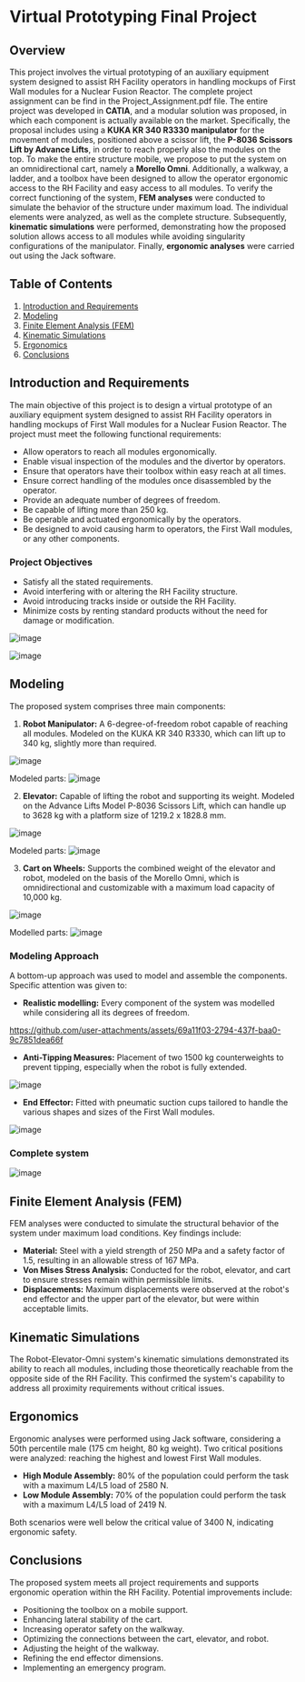 # Virtual Prototyping Final Project

## Overview
This project involves the virtual prototyping of an auxiliary equipment system designed to assist RH Facility operators in handling mockups
of First Wall modules for a Nuclear Fusion Reactor. The complete project assignment can be find in the Project_Assignment.pdf file. The entire project was developed in **CATIA**, and a modular solution was proposed, in which each component is actually available on the market.
Specifically, the proposal includes using a **KUKA KR 340 R3330 manipulator** for the movement of modules, positioned above a scissor lift,
the **P-8036 Scissors Lift by Advance Lifts**, in order to reach properly also the modules on the top. To make the entire structure mobile, we propose to put the system on an omnidirectional cart, namely a **Morello Omni**.
Additionally, a walkway, a ladder, and a toolbox have been designed to allow the operator ergonomic access to the RH Facility and easy access to all modules.
To verify the correct functioning of the system, **FEM analyses** were conducted to simulate the behavior of the structure under maximum load. The individual elements were analyzed, as well as the complete structure. Subsequently, **kinematic simulations** were performed, demonstrating how the
proposed solution allows access to all modules while avoiding singularity configurations of the manipulator.
Finally, **ergonomic analyses** were carried out using the Jack software.


## Table of Contents
1. [Introduction and Requirements](#introduction-and-requirements)
2. [Modeling](#modeling)
3. [Finite Element Analysis (FEM)](#finite-element-analysis-fem)
4. [Kinematic Simulations](#kinematic-simulations)
5. [Ergonomics](#ergonomics)
6. [Conclusions](#conclusions)

## Introduction and Requirements

The main objective of this project is to design a virtual prototype of an auxiliary equipment system designed to assist RH Facility operators in handling mockups of First Wall modules for a Nuclear Fusion Reactor. The project must meet the following functional requirements:

- Allow operators to reach all modules ergonomically.
- Enable visual inspection of the modules and the divertor by operators.
- Ensure that operators have their toolbox within easy reach at all times.
- Ensure correct handling of the modules once disassembled by the operator.
- Provide an adequate number of degrees of freedom.
- Be capable of lifting more than 250 kg.
- Be operable and actuated ergonomically by the operators.
- Be designed to avoid causing harm to operators, the First Wall modules, or any other components.

### Project Objectives

- Satisfy all the stated requirements.
- Avoid interfering with or altering the RH Facility structure.
- Avoid introducing tracks inside or outside the RH Facility.
- Minimize costs by renting standard products without the need for damage or modification.

![image](https://github.com/user-attachments/assets/c9735269-3060-4aa5-8beb-9f9447a68a47)

![image](https://github.com/user-attachments/assets/507d115b-ec13-443e-bebb-169f8730479d)



## Modeling

The proposed system comprises three main components:

1. **Robot Manipulator:** A 6-degree-of-freedom robot capable of reaching all modules. Modeled on the KUKA KR 340 R3330, which can lift up to 340 kg, slightly more than required.

![image](https://github.com/user-attachments/assets/73842f84-379e-4cbd-ba23-781f9c412d30)

Modeled parts:
![image](https://github.com/user-attachments/assets/e90eb86e-2082-4d6e-8c9f-6cb6e8da1f04)


2. **Elevator:** Capable of lifting the robot and supporting its weight. Modeled on the Advance Lifts Model P-8036 Scissors Lift, which can handle up to 3628 kg with a platform size of 1219.2 x 1828.8 mm.

![image](https://github.com/user-attachments/assets/b5374b72-876a-4472-9d8e-517f62b18f02)

Modeled parts:
![image](https://github.com/user-attachments/assets/c9dc9e5c-2f5b-4d70-a614-9bc79eeb7b25)



3. **Cart on Wheels:** Supports the combined weight of the elevator and robot, modeled on the basis of the Morello Omni, which is omnidirectional and customizable with a maximum load capacity of 10,000 kg.

![image](https://github.com/user-attachments/assets/db67a13d-5a4b-48df-a022-1ac73a42a946)

Modelled parts:
![image](https://github.com/user-attachments/assets/785ed5f3-ce3b-4d30-9c55-55cea844d0d4)



### Modeling Approach

A bottom-up approach was used to model and assemble the components. Specific attention was given to:

- **Realistic modelling:** Every component of the system was modelled while considering all its degrees of freedom.


https://github.com/user-attachments/assets/69a11f03-2794-437f-baa0-9c7851dea66f




- **Anti-Tipping Measures:** Placement of two 1500 kg counterweights to prevent tipping, especially when the robot is fully extended.

![image](https://github.com/user-attachments/assets/d2d07126-1f7b-4ae9-9ba2-45a4a1548c13)



- **End Effector:** Fitted with pneumatic suction cups tailored to handle the various shapes and sizes of the First Wall modules.

![image](https://github.com/user-attachments/assets/33c320eb-fad4-4c8a-b83f-96a56bfd2bc9)

### Complete system
![image](https://github.com/user-attachments/assets/809a3a04-7d35-4253-aa97-e0c2867b36a6)




## Finite Element Analysis (FEM)

FEM analyses were conducted to simulate the structural behavior of the system under maximum load conditions. Key findings include:

- **Material:** Steel with a yield strength of 250 MPa and a safety factor of 1.5, resulting in an allowable stress of 167 MPa.
- **Von Mises Stress Analysis:** Conducted for the robot, elevator, and cart to ensure stresses remain within permissible limits.
- **Displacements:** Maximum displacements were observed at the robot's end effector and the upper part of the elevator, but were within acceptable limits.

## Kinematic Simulations

The Robot-Elevator-Omni system's kinematic simulations demonstrated its ability to reach all modules, including those theoretically reachable from the opposite side of the RH Facility.
This confirmed the system's capability to address all proximity requirements without critical issues.

## Ergonomics

Ergonomic analyses were performed using Jack software, considering a 50th percentile male (175 cm height, 80 kg weight).
Two critical positions were analyzed: reaching the highest and lowest First Wall modules.

- **High Module Assembly:** 80% of the population could perform the task with a maximum L4/L5 load of 2580 N.
- **Low Module Assembly:** 70% of the population could perform the task with a maximum L4/L5 load of 2419 N.

Both scenarios were well below the critical value of 3400 N, indicating ergonomic safety.

## Conclusions

The proposed system meets all project requirements and supports ergonomic operation within the RH Facility.
Potential improvements include:

- Positioning the toolbox on a mobile support.
- Enhancing lateral stability of the cart.
- Increasing operator safety on the walkway.
- Optimizing the connections between the cart, elevator, and robot.
- Adjusting the height of the walkway.
- Refining the end effector dimensions.
- Implementing an emergency program.

